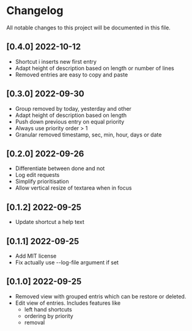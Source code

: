 # Changelog

All notable changes to this project will be documented in this file.

## [0.4.0] 2022-10-12

- Shortcut i inserts new first entry 
- Adapt height of description based on length or number of lines
- Removed entries are easy to copy and paste

## [0.3.0] 2022-09-30

- Group removed by today, yesterday and other
- Adapt height of description based on length
- Push down previous entry on equal priority
- Always use priority order > 1
- Granular removed timestamp, sec, min, hour, days or date 

## [0.2.0] 2022-09-26

- Differentiate between done and not
- Log edit requests
- Simplify prioritisation
- Allow vertical resize of textarea when in focus

## [0.1.2] 2022-09-25

- Update shortcut a help text

## [0.1.1] 2022-09-25

- Add MIT license
- Fix actually use --log-file argument if set

## [0.1.0] 2022-09-25

- Removed view with grouped entris which can be restore or deleted.
- Edit view of entries.  Includes features like
    + left hand shortcuts
    + ordering by priority
    + removal
